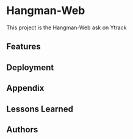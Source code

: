 
# Hangman-Web

This project is the Hangman-Web ask on Ytrack


## Features


## Deployment



## Appendix



## Lessons Learned



## Authors


